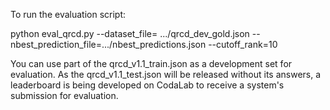 To run the evaluation script:

python eval_qrcd.py
  --dataset_file= .../qrcd_dev_gold.json
  --nbest_prediction_file=.../nbest_predictions.json 
  --cutoff_rank=10

You can use part of the qrcd_v1.1_train.json as a development set for evaluation. 
As the qrcd_v1.1_test.json will be released without its answers, a leaderboard is being developed on CodaLab to receive a system's submission for evaluation.
